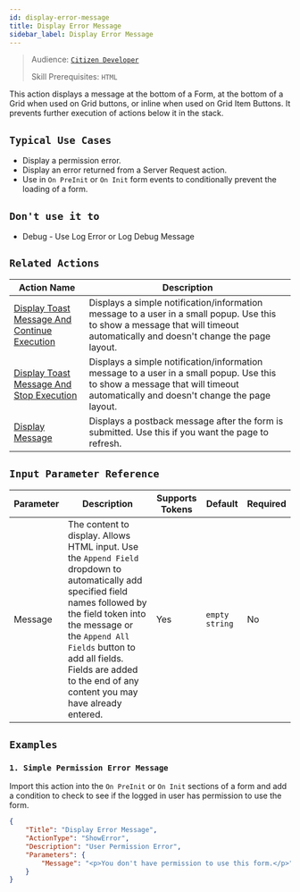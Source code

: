 ```yaml
---
id: display-error-message
title: Display Error Message
sidebar_label: Display Error Message
---
```


> Audience: [`Citizen Developer`](/audience#citizen-developers.md)
>
> Skill Prerequisites: `HTML`

This action displays a message at the bottom of a Form, at the bottom of a Grid when used on Grid buttons, or inline when used on Grid Item Buttons. It prevents further execution of actions below it in the stack.

## `Typical Use Cases`

- Display a permission error.
- Display an error returned from a Server Request action.
- Use in `On PreInit` or `On Init` form events to conditionally prevent the loading of a form.

## `Don't use it to`

- Debug - Use Log Error or Log Debug Message

## `Related Actions`

| Action Name                                                                        | Description                                                                           |
| ---------------------------------------------------------------------------------- | ------------------------------------------------------------------------------------- |
| [Display Toast Message And Continue Execution ](/actions/display-toast-message-and-continue-execution.md)                            | Displays a simple notification/information message to a user in a small popup. Use this to show a message that will timeout automatically and doesn't change the page layout. |
| [Display Toast Message And Stop Execution ](/actions/display-toast-message-and-stop-execution.md)                           | Displays a simple notification/information message to a user in a small popup. Use this to show a message that will timeout automatically and doesn't change the page layout. |
| [Display Message](/actions/display-message.md) | Displays a postback message after the form is submitted. Use this if you want the page to refresh.                    |

## `Input Parameter Reference`

| Parameter | Description | Supports Tokens | Default | Required |
| -- | -- | -- | -- | -- |
| Message | The content to display. Allows HTML input. Use the `Append Field` dropdown to automatically add specified field names followed by the field token into the message or the `Append All Fields` button to add all fields. Fields are added to the end of any content you may have already entered. | Yes | `empty string` | No |

## `Examples`

### `1. Simple Permission Error Message`

Import this action into the `On PreInit` or `On Init` sections of a form and add a condition to check to see if the logged in user has permission to use the form.

```json
{
    "Title": "Display Error Message",
    "ActionType": "ShowError",
    "Description": "User Permission Error",
    "Parameters": {
        "Message": "<p>You don't have permission to use this form.</p>"
    }
}
```
